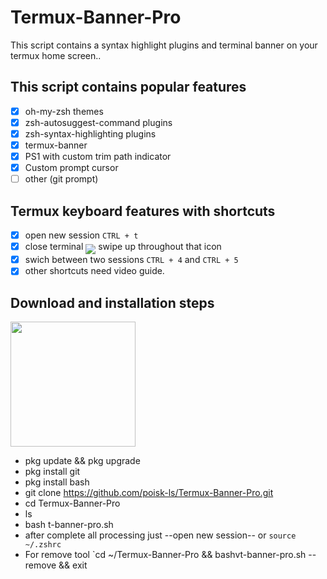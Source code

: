 # Termux-Banner-Pro
This script contains a syntax highlight plugins and terminal banner on your termux home screen..

## This script contains popular features

- [x] oh-my-zsh themes
- [x] zsh-autosuggest-command plugins
- [x] zsh-syntax-highlighting plugins
- [x] termux-banner
- [x] PS1 with custom trim path indicator
- [x] Custom prompt cursor
- [ ] other (git prompt)

## Termux keyboard features with shortcuts

- [x] open new session `CTRL + t`
- [x] close terminal <sub><sub><img src="https://raw.githubusercontent.com/google/material-design-icons/master/symbols/web/keyboard/materialsymbolsoutlined/keyboard_20px.svg"></sub></sub> swipe up throughout that icon
- [x] swich between two sessions `CTRL + 4` and `CTRL + 5`
- [x] other shortcuts need video guide.

## Download and installation steps
<img src="https://user-images.githubusercontent.com/28594846/42721978-6b90278c-8761-11e8-97f2-eca4f86e837f.jpeg" width="200" hight="220">


- pkg update && pkg upgrade
- pkg install git
- pkg install bash
- git clone https://github.com/poisk-ls/Termux-Banner-Pro.git
- cd Termux-Banner-Pro
- ls
- bash t-banner-pro.sh
- after complete all processing just --open new session-- or `source ~/.zshrc`
- For remove tool `cd ~/Termux-Banner-Pro && bashvt-banner-pro.sh --remove && exit
